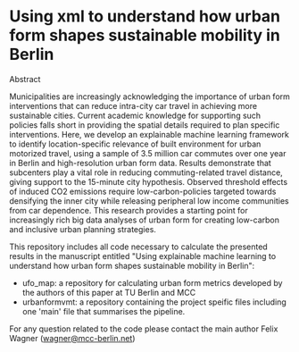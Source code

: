 # Using xml to understand how urban form shapes sustainable mobility in Berlin

Abstract   
   
Municipalities are increasingly acknowledging the importance of urban form interventions that can reduce intra-city car travel
in achieving more sustainable cities. Current academic knowledge for supporting such policies falls short in providing the
spatial details required to plan specific interventions. Here, we develop an explainable machine learning framework to identify
location-specific relevance of built environment for urban motorized travel, using a sample of 3.5 million car commutes over
one year in Berlin and high-resolution urban form data. Results demonstrate that subcenters play a vital role in reducing
commuting-related travel distance, giving support to the 15-minute city hypothesis. Observed threshold effects of induced
CO2 emissions require low-carbon-policies targeted towards densifying the inner city while releasing peripheral low income
communities from car dependence. This research provides a starting point for increasingly rich big data analyses of urban form
for creating low-carbon and inclusive urban planning strategies.


This repository includes all code necessary to calculate the presented results in the manuscript entitled "Using explainable machine learning to understand how urban form shapes sustainable mobility in Berlin":
- ufo_map: a repository for calculating urban form metrics developed by the authors of this paper at TU Berlin and MCC   
- urbanformvmt: a repository containing the project speific files including one 'main' file that summarises the pipeline.   
   
For any question related to the code please contact the main author Felix Wagner (wagner@mcc-berlin.net)


